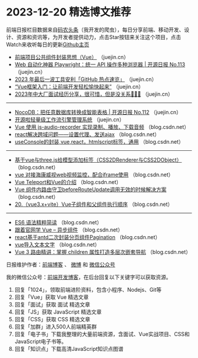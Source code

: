 # 2023-12-20 精选博文推荐

前端日报栏目数据来自[码农头条](http://toutiao.qdkfweb.cn/)（我开发的爬虫），每日分享前端、移动开发、设计、资源和资讯等，为开发者提供动力，点击Star按钮来关注这个项目，点击Watch来收听每日的更新[Github主页](https://github.com/kujian/frontendDaily)
* [前端项目公共组件封装思想（Vue）](https://juejin.cn/post/7312353213347708940) （juejin.cn）
* [Web 自动化神器 Playwright：统一 API 操作多种浏览器 | 开源日报 No.113](https://juejin.cn/post/7313222993920540726) （juejin.cn）
* [2023 年最后一波工具安利「GitHub 热点速览」](https://juejin.cn/post/7313161940284014644) （juejin.cn）
* [&#8220;Vue框架入门：让前端开发轻松愉快起来&#8221;](https://juejin.cn/post/7312824403229507636) （juejin.cn）
* [2023年中大厂面试经历分享，很可惜，但是没关系🙁🙁🙁](https://juejin.cn/post/7313749355969527871) （juejin.cn）

***
* [NocoDB：把任意数据库转换成智能表格 | 开源日报 No.112](https://juejin.cn/post/7313042225863606326) （juejin.cn）
* [开源啦轻量级工作流引擎管理系统](https://juejin.cn/post/7313242093031276554) （juejin.cn）
* [Vue 使用 js-audio-recorder 实现录制、播放、下载音频](https://blog.csdn.net/ProgramNovice/article/details/135085114) （blog.csdn.net）
* [react解决跨域问题——设置代理、发送ajax](https://blog.csdn.net/weixin_60932546/article/details/135085911) （blog.csdn.net）
* [useConsole的封装,vue,react，htmlscript标签，通用](https://blog.csdn.net/u014071104/article/details/135075868) （blog.csdn.net）

***
* [基于vue与three.js给模型添加标签（CSS2DRenderer与CSS2DObject）](https://blog.csdn.net/m0_49083276/article/details/135076791) （blog.csdn.net）
* [vue 对接海康威视web视频监控，配合iframe使用](https://blog.csdn.net/m0_54070657/article/details/135089188) （blog.csdn.net）
* [Vue Teleport和Vue的介绍](https://blog.csdn.net/wrt121121/article/details/135096539) （blog.csdn.net）
* [Vue 组件内路由守卫beforeRouteUpdate调用无效的时候解决方案](https://blog.csdn.net/weixin_42655598/article/details/135076965) （blog.csdn.net）
* [20.（vue3.x+vite）Vue子组件和父组件执行顺序](https://blog.csdn.net/QQ98281642/article/details/135085627) （blog.csdn.net）

***
* [ES6 语法精粹简读](https://blog.csdn.net/qq_33583069/article/details/135063870) （blog.csdn.net）
* [跟着官网学 Vue &#8211; 异步组件](https://blog.csdn.net/qq_43116031/article/details/135048759) （blog.csdn.net）
* [react基于antd二次封装分页组件Pagination](https://blog.csdn.net/weixin_43845137/article/details/135087946) （blog.csdn.net）
* [vue导入文本文字](https://blog.csdn.net/ljc147258369/article/details/135056253) （blog.csdn.net）
* [Vue 3 路由精讲：掌握 children 属性打造多层次嵌套导航](https://blog.csdn.net/andy_68147772/article/details/135076272) （blog.csdn.net）

日报维护作者：[前端博客](https://qdkfweb.cn/) 、 [微博](http://weibo.com/kujian) 和 [微信公众号](https://open.weixin.qq.com/qr/code?username=caibaojian_com)

我的微信公众号：[前端开发博客](https://open.weixin.qq.com/qr/code?username=caibaojian_com)，在后台回复以下关键字可以获取资源。

1. 回复「1024」，领取前端进阶资料，包含小程序、Nodejs、Git等
2. 回复「Vue」获取 Vue 精选文章
3. 回复「面试」获取 面试 精选文章
4. 回复「JS」获取 JavaScript 精选文章
5. 回复「CSS」获取 CSS 精选文章
6. 回复「加群」进入500人前端精英群
7. 回复「电子书」下载我整理的大量前端资源，含面试、Vue实战项目、CSS和JavaScript电子书等。
8. 回复「知识点」下载高清JavaScript知识点图谱